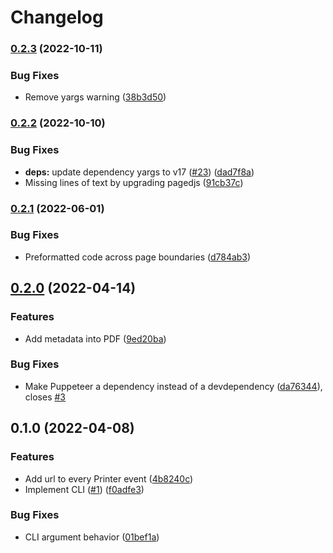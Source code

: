 # Changelog

### [0.2.3](https://www.github.com/humanwhocodes/print-ready/compare/v0.2.2...v0.2.3) (2022-10-11)


### Bug Fixes

* Remove yargs warning ([38b3d50](https://www.github.com/humanwhocodes/print-ready/commit/38b3d5066918a252089b523e1ee75f6235d1eccd))

### [0.2.2](https://www.github.com/humanwhocodes/print-ready/compare/v0.2.1...v0.2.2) (2022-10-10)


### Bug Fixes

* **deps:** update dependency yargs to v17 ([#23](https://www.github.com/humanwhocodes/print-ready/issues/23)) ([dad7f8a](https://www.github.com/humanwhocodes/print-ready/commit/dad7f8ac199f0268b6648849362234f4972371db))
* Missing lines of text by upgrading pagedjs ([91cb37c](https://www.github.com/humanwhocodes/print-ready/commit/91cb37cc26d36e0cf91211fce2a09ec078fdc0c7))

### [0.2.1](https://www.github.com/humanwhocodes/print-ready/compare/v0.2.0...v0.2.1) (2022-06-01)


### Bug Fixes

* Preformatted code across page boundaries ([d784ab3](https://www.github.com/humanwhocodes/print-ready/commit/d784ab3365ae4cfdb95991dd66a6533b53e74ab5))

## [0.2.0](https://www.github.com/humanwhocodes/print-ready/compare/v0.1.0...v0.2.0) (2022-04-14)


### Features

* Add metadata into PDF ([9ed20ba](https://www.github.com/humanwhocodes/print-ready/commit/9ed20bab20770d26bd918f7f43c19fffade2b740))


### Bug Fixes

* Make Puppeteer a dependency instead of a devdependency ([da76344](https://www.github.com/humanwhocodes/print-ready/commit/da76344aa0831d4de56312a6eb8defaea5f6e71a)), closes [#3](https://www.github.com/humanwhocodes/print-ready/issues/3)

## 0.1.0 (2022-04-08)


### Features

* Add url to every Printer event ([4b8240c](https://www.github.com/humanwhocodes/print-ready/commit/4b8240c909c6d79e9cac38a4f0960fd9d24a4494))
* Implement CLI ([#1](https://www.github.com/humanwhocodes/print-ready/issues/1)) ([f0adfe3](https://www.github.com/humanwhocodes/print-ready/commit/f0adfe3393efd37cfba8f991455cdd5bab9ab124))


### Bug Fixes

* CLI argument behavior ([01bef1a](https://www.github.com/humanwhocodes/print-ready/commit/01bef1ab149cfb7f706279818a6e129cb1acbb60))
